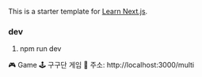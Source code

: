 This is a starter template for [Learn Next.js](https://nextjs.org/learn).

### dev

1. npm run dev

🎮 Game
🕹 구구단 게임
📍 주소: http://localhost:3000/multi
